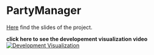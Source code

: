 PartyManager
============

[Here](SLIDES.pdf) find the slides of the project. 

**click here to see the developement visualization video**
[![Development Visualization](https://j.gifs.com/W61Vnn.gif)](https://www.youtube.com/watch?v=s11Ml2aXydI)

